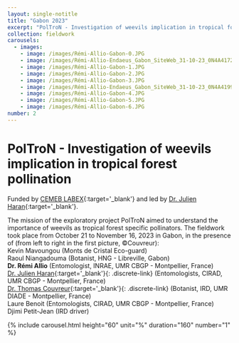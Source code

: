 ```yaml
---
layout: single-notitle
title: "Gabon 2023"
excerpt: "PolTroN - Investigation of weevils implication in tropical forest pollination <br/>"
collection: fieldwork
carousels:
  - images:
    - image: /images/Rémi-Allio-Gabon-0.JPG
    - image: /images/Rémi-Allio-Endaeus_Gabon_SiteWeb_31-10-23_0N4A4172.jpg
    - image: /images/Rémi-Allio-Gabon-1.JPG
    - image: /images/Rémi-Allio-Gabon-2.JPG
    - image: /images/Rémi-Allio-Gabon-3.JPG
    - image: /images/Rémi-Allio-Endaeus_Gabon_SiteWeb_31-10-23_0N4A4199.jpg
    - image: /images/Rémi-Allio-Gabon-4.JPG
    - image: /images/Rémi-Allio-Gabon-5.JPG
    - image: /images/Rémi-Allio-Gabon-6.JPG
number: 2
---
```

# PolTroN - Investigation of weevils implication in tropical forest pollination

Funded by [CEMEB LABEX](https://www.labex-cemeb.org/en){:target='_blank'} and led by [Dr. Julien Haran](https://julienharan.wixsite.com/jharan){:target='_blank'}.<br/>

The mission of the exploratory project PolTroN aimed to understand the importance of weevils as tropical forest specific pollinators. The fieldwork took place from October 21 to November 16, 2023 in Gabon, in the presence of (from left to right in the first picture, ©Couvreur):<br/>
Kevin Mavoungou (Monts de Cristal Eco-guard)<br/>
Raoul Niangadouma (Botanist, HNG - Libreville, Gabon)<br/>
**Dr. Rémi Allio** (Entomologist, INRAE, UMR CBGP - Montpellier, France)<br/>
[Dr. Julien Haran](https://julienharan.wixsite.com/jharan){:target='_blank'}{: .discrete-link} (Entomologists, CIRAD, UMR CBGP - Montpellier, France)<br/>
[Dr. Thomas Couvreur](http://www.couvreurlab.org){:target='_blank'}{: .discrete-link} (Botanist, IRD, UMR DIADE - Montpellier, France)<br/>
Laure Benoit (Entomologists, CIRAD, UMR CBGP - Montpellier, France)<br/>
Djimi Petit-Jean (IRD driver)<br/>


{% include carousel.html height="60" unit="%" duration="160" number="1" %}
